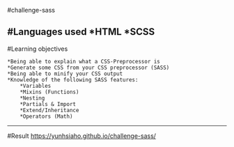  #challenge-sass
 
 #Languages used
 *HTML
 *SCSS
--- 
 #Learning objectives

    *Being able to explain what a CSS-Preprocessor is
    *Generate some CSS from your CSS preprocessor (SASS)
    *Being able to minify your CSS output
    *Knowledge of the following SASS features:
        *Variables
        *Mixins (Functions)
        *Nesting
        *Partials & Import
        *Extend/Inheritance
        *Operators (Math)
---
#Result
https://yunhsiaho.github.io/challenge-sass/
 
